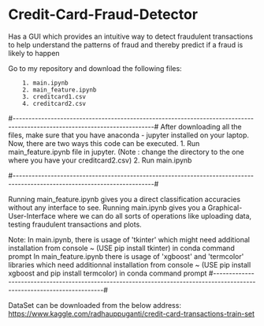 # Credit-Card-Fraud-Detector
Has a GUI which provides an intuitive way to detect fraudulent transactions to help understand the patterns of fraud and thereby predict if a fraud is likely to happen

Go to my repository and download the following files:
		
		1. main.ipynb
		2. main_feature.ipynb
		3. creditcard1.csv
		4. creditcard2.csv
		
#--------------------------------------------------------------------------------------------------------------------------#
After downloading all the files, make sure that you have anaconda - jupyter installed on your laptop.
Now, there are two ways this code can be executed. 
		1. Run main_feature.ipynb file in jupyter. (Note : change the directory to the one where you have your creditcard2.csv)
		2. Run main.ipynb

#--------------------------------------------------------------------------------------------------------------------------#

Running main_feature.ipynb gives you a direct classification accuracies without any interface to see.
Running main.ipynb gives you a Graphical-User-Interface where we can do all sorts of operations like uploading data, testing fraudulent transactions and plots.

Note: In main.ipynb, there is usage of 'tkinter' which might need additional installation from console ~ (USE pip install tkinter) in conda command prompt
			In main_feature.ipynb there is usage of 'xgboost' and 'termcolor' libraries which need additionnal installation from console ~ (USE pip install xgboost and pip install 																																																																					termcolor) in conda command prompt
                                        #-------------------------------------------------------------------------------------------------------------------------#

DataSet can be downloaded from the below address:
https://www.kaggle.com/radhauppuganti/credit-card-transactions-train-set
